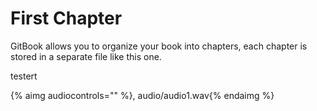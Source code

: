 # First Chapter


GitBook allows you to organize your book into chapters, each chapter is stored in a separate file like this one.

testert

{% aimg audiocontrols="" %}, audio/audio1.wav{% endaimg %}


